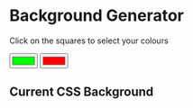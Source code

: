 <!DOCTYPE html>
<html>
<head>
	<title>Background Generator</title>
	<link rel="stylesheet" type="text/css" href="style.css">
</head>
<body id="gradient">
	<h1>Background Generator</h1>
	<p>Click on the squares to select your colours</p>
	<input type="color" name="colo1" value="#00ff00" class="colour1">
	<input type="color" name="color2" value="#ff0000" class="colour2">
	<h2>Current CSS Background</h2>
	<h3></h3>
<script type="text/javascript" src="script.js"></script>
</body>
</html>
